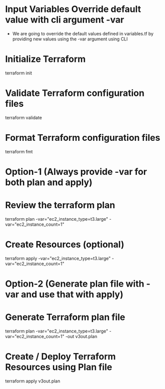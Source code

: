# Input Variables Override default value with cli argument -var
- We are going to override the default values defined in variables.tf by providing new values using the -var argument using CLI

# Initialize Terraform
terraform init

# Validate Terraform configuration files
terraform validate

# Format Terraform configuration files
terraform fmt

# Option-1 (Always provide -var for both plan and apply)
# Review the terraform plan
terraform plan -var="ec2_instance_type=t3.large" -var="ec2_instance_count=1"

# Create Resources (optional)
terraform apply -var="ec2_instance_type=t3.large" -var="ec2_instance_count=1"

# Option-2 (Generate plan file with -var and use that with apply)
# Generate Terraform plan file
terraform plan -var="ec2_instance_type=t3.large" -var="ec2_instance_count=1" -out v3out.plan

# Create / Deploy Terraform Resources using Plan file
terraform apply v3out.plan 

